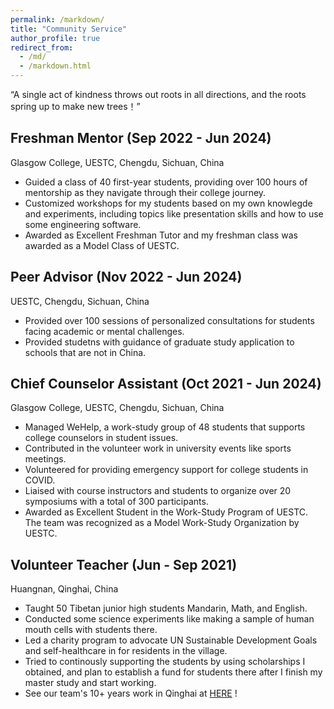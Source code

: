 ```yaml
---
permalink: /markdown/
title: "Community Service"
author_profile: true
redirect_from: 
  - /md/
  - /markdown.html
---
```

“A single act of kindness throws out roots in all directions, and the roots spring up to make new trees！”

Freshman Mentor (Sep 2022 - Jun 2024)
------
Glasgow College, UESTC, Chengdu, Sichuan, China
* Guided a class of 40 first-year students, providing over 100 hours of mentorship as they navigate through their college journey.
* Customized workshops for my students based on my own knowlegde and experiments, including topics like presentation skills and how to use some engineering software.
* Awarded as Excellent Freshman Tutor and my freshman class was awarded as a Model Class of UESTC.

Peer Advisor (Nov 2022 - Jun 2024)
------
UESTC, Chengdu, Sichuan, China
* Provided over 100 sessions of personalized consultations for students facing academic or mental challenges.
* Provided studetns with guidance of graduate study application to schools that are not in China.

Chief Counselor Assistant (Oct 2021 - Jun 2024)
------
Glasgow College, UESTC, Chengdu, Sichuan, China
* Managed WeHelp, a work-study group of 48 students that supports college counselors in student issues.
* Contributed in the volunteer work in university events like sports meetings.
* Volunteered for providing emergency support for college students in COVID.
* Liaised with course instructors and students to organize over 20 symposiums with a total of 300 participants.
* Awarded as Excellent Student in the Work-Study Program of UESTC. The team was recognized as a Model Work-Study Organization by UESTC.

Volunteer Teacher (Jun - Sep 2021)
------
Huangnan, Qinghai, China
* Taught 50 Tibetan junior high students Mandarin, Math, and English.
* Conducted some science experiments like making a sample of human mouth cells with students there.
* Led a charity program to advocate UN Sustainable Development Goals and self-healthcare in for residents in the village.
* Tried to continously supporting the students by using scholarships I obtained, and plan to establish a fund for students there after I finish my master study and start working.
* See our team's 10+ years work in Qinghai at [HERE](https://weibo.com/aizhiyiuestc) !
